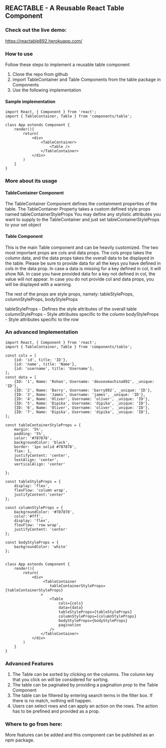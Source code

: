 ## REACTABLE - A Reusable React Table Component

### Check out the live demo:
https://reactable892.herokuapp.com/

### How to use
Follow these steps to implement a reusable table component
1. Clone the repo from github
2. import TableContainer and Table Components from the table package in Components
3. Use the following implementation

#### Sample implementation
```
import React, { Component } from 'react';
import { TableContainer, Table } from 'components/table';

class App extends Component {
    render(){
        return(
            <div>
                <TableContainer>
                    <Table />
                </TableContainer>
            </div>
        )
    }
}
```
### More about its usage

#### TableContainer Component

The TableContainer Component defines the containment properties of the table.
The TableContainer Property takes a custom defined style props named tableContainerStyleProps
You may define any stylistic attributes you want to supply to the TableContainer and just set tableContainerStyleProps to your set object

#### Table Component

This is the main Table component and can be heavily customized.
The two most important props are cols and data props.
The cols props takes the column data, and the data props takes the overall data to be displayed in the table.
Please be sure to provide data for all the keys you have defined in cols in the data prop.
In case a data is missing for a key defined in col, it will show NA.
In case you have provided data for a key not defined in col, the value will not appear.
In case you do not provide col and data props, you will be displayed with a warning.

The rest of the props are style props, namely:
tableStyleProps, columnStyleProps, bodyStyleProps

tableStyleProps - Defines the style attributes of the overall table
columnStyleProps - Style attributes specific to the column
bodyStyleProps - Style attributes specific to the row


### An advanced Implementation

```
import React, { Component } from 'react';
import { TableContainer, Table } from 'components/table';

const cols = [
    {id: 'id', title: 'ID'},
    {id: 'name', title: 'Name'},
    {id: 'username', title: 'Username'},
];
const data = [
    {ID: '1', Name: 'Rohan', Username: 'deusexmachina892', _unique: 'ID'},
    {ID: '2', Name: 'Barry', Username: 'barry892', _unique: 'ID'},
    {ID: '3', Name: 'James', Username: 'james', _unique: 'ID'},
    {ID: '4', Name: 'Oliver', Username: 'oliver', _unique: 'ID'},
    {ID: '5', Name: 'Dipika', Username: 'dipika', _unique: 'ID'},
    {ID: '6', Name: 'Oliver', Username: 'oliver', _unique: 'ID'},
    {ID: '7', Name: 'Dipika', Username: 'dipika', _unique: 'ID'},
];

const tableContainerStyleProps = {
    margin: '5%',
    padding: '5%',
    color: '#787878',
    backgroundColor: 'black',
    border: '1px solid #787878',
    flex: 1,
    justifyContent: 'center',
    textAlign: 'center',
    verticalAlign: 'center'

};

const tableStyleProps = {
    display: 'flex', 
    flexFlow: 'column wrap', 
    justifyContent:'center'
};

const columnStyleProps = {
    backgroundColor: '#787878',
    color:'#fff',
    display: 'flex',
    flexFlow: 'row wrap',
    justifyContent: 'center'
};

const bodyStyleProps = {
    backgroundColor: 'white'
};


class App extends Component {
    render(){
        return(
            <div>
                 <TableContainer
                    tableContainerStyleProps={tableContainerStyleProps}
                >
                    <Table
                        cols={cols}
                        data={data}
                        tableStyleProps={tableStyleProps}
                        columnStyleProps={columnStyleProps}
                        bodyStyleProps={bodyStyleProps}
                        pagination
                    />
                </TableContainer>
            </div>
        )
    }
}
```

### Advanced Features
1. The Table can be sorted by clicking on the columns. The column key that you click on will be considered for sorting.
2. The table can be paginated by providing a pagination prop to the Table Component
3. The table can be filtered by entering search terms in the filter box. If there is no match, nothing will happen.
4. Users can select rows and can apply an action on the rows. The action has to be prefined and provided as a prop.


### Where to go from here:

More features can be added and this component can be published as an npm package.